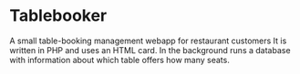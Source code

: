 # Tablebooker
A small table-booking management webapp for restaurant customers
It is written in PHP and uses an HTML card. 
In the background runs a database with information about which table offers how many seats.
